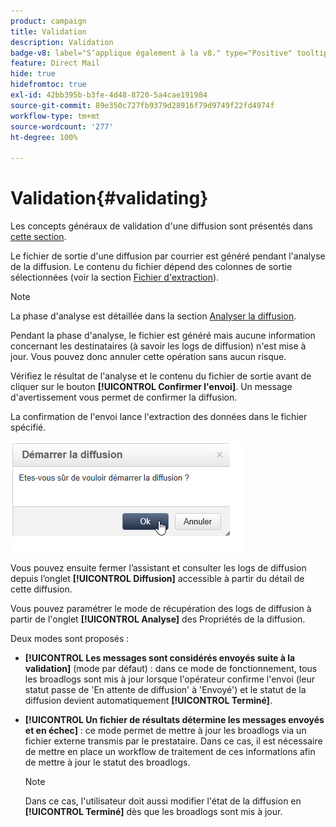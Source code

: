 ```yaml
---
product: campaign
title: Validation
description: Validation
badge-v8: label="S’applique également à la v8." type="Positive" tooltip="S’applique également à Campaign v8."
feature: Direct Mail
hide: true
hidefromtoc: true
exl-id: 42bb395b-b3fe-4d48-8720-5a4cae191984
source-git-commit: 89e350c727fb9379d28916f79d9749f22fd4974f
workflow-type: tm+mt
source-wordcount: '277'
ht-degree: 100%

---
```


# Validation{#validating}



Les concepts généraux de validation d&#39;une diffusion sont présentés dans [cette section](steps-validating-the-delivery.md).

Le fichier de sortie d&#39;une diffusion par courrier est généré pendant l&#39;analyse de la diffusion. Le contenu du fichier dépend des colonnes de sortie sélectionnées (voir la section [Fichier d&#39;extraction](defining-the-direct-mail-content.md#extraction-file)).

>[!NOTE]
>
>La phase d&#39;analyse est détaillée dans la section [Analyser la diffusion](steps-validating-the-delivery.md#analyzing-the-delivery).

Pendant la phase d&#39;analyse, le fichier est généré mais aucune information concernant les destinataires (à savoir les logs de diffusion) n&#39;est mise à jour. Vous pouvez donc annuler cette opération sans aucun risque.

Vérifiez le résultat de l&#39;analyse et le contenu du fichier de sortie avant de cliquer sur le bouton **[!UICONTROL Confirmer l&#39;envoi]**. Un message d&#39;avertissement vous permet de confirmer la diffusion.

La confirmation de l&#39;envoi lance l&#39;extraction des données dans le fichier spécifié.

![](assets/s_ncs_user_postal_del_send_confirm_postal.png)

Vous pouvez ensuite fermer l’assistant et consulter les logs de diffusion depuis l’onglet **[!UICONTROL Diffusion]** accessible à partir du détail de cette diffusion.

Vous pouvez paramétrer le mode de récupération des logs de diffusion à partir de l&#39;onglet **[!UICONTROL Analyse]** des Propriétés de la diffusion.

Deux modes sont proposés :

* **[!UICONTROL Les messages sont considérés envoyés suite à la validation]** (mode par défaut) : dans ce mode de fonctionnement, tous les broadlogs sont mis à jour lorsque l&#39;opérateur confirme l&#39;envoi (leur statut passe de &#39;En attente de diffusion&#39; à &#39;Envoyé&#39;) et le statut de la diffusion devient automatiquement **[!UICONTROL Terminé]**.
* **[!UICONTROL Un fichier de résultats détermine les messages envoyés et en échec]** : ce mode permet de mettre à jour les broadlogs via un fichier externe transmis par le prestataire. Dans ce cas, il est nécessaire de mettre en place un workflow de traitement de ces informations afin de mettre à jour le statut des broadlogs.

  >[!NOTE]
  >
  >Dans ce cas, l&#39;utilisateur doit aussi modifier l&#39;état de la diffusion en **[!UICONTROL Terminé]** dès que les broadlogs sont mis à jour.

